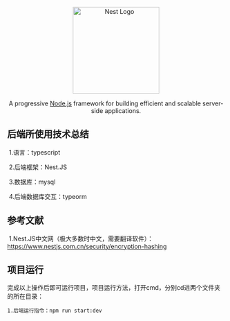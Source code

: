 <p align="center">
  <a href="http://nestjs.com/" target="blank"><img src="https://nestjs.com/img/logo-small.svg" width="200" alt="Nest Logo" /></a>
</p>

[circleci-image]: https://img.shields.io/circleci/build/github/nestjs/nest/master?token=abc123def456
[circleci-url]: https://circleci.com/gh/nestjs/nest

  <p align="center">A progressive <a href="http://nodejs.org" target="_blank">Node.js</a> framework for building efficient and scalable server-side applications.</p>
    <p align="center">
</p>

## 后端所使用技术总结

​	1.语言：typescript

​	2.后端框架：Nest.JS

​	3.数据库：mysql

​	4.后端数据库交互：typeorm

## 参考文献

​	1.Nest.JS中文网（极大多数时中文，需要翻译软件）：https://www.nestjs.com.cn/security/encryption-hashing

## 项目运行

  完成以上操作后即可运行项目，项目运行方法，打开cmd，分别cd进两个文件夹的所在目录：
  
	1.后端运行指令：npm run start:dev

